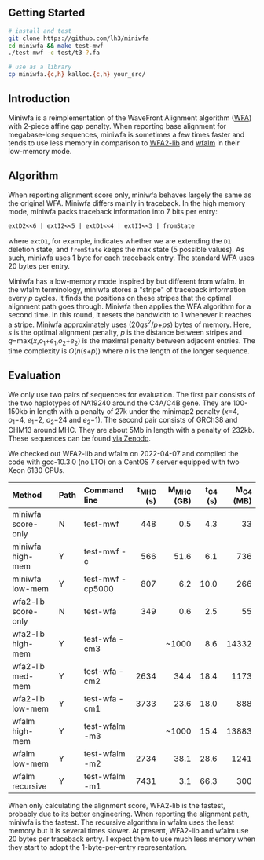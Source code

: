 ## Getting Started
```sh
# install and test
git clone https://github.com/lh3/miniwfa
cd miniwfa && make test-mwf
./test-mwf -c test/t3-?.fa

# use as a library
cp miniwfa.{c,h} kalloc.{c,h} your_src/
```

## Introduction

Miniwfa is a reimplementation of the WaveFront Alignment algorithm
([WFA][wfa-pub]) with 2-piece affine gap penalty. When reporting base alignment
for megabase-long sequences, miniwfa is sometimes a few times faster and tends
to use less memory in comparison to [WFA2-lib][wfa] and [wfalm][wfalm] in their
low-memory mode.

## Algorithm

When reporting alignment score only, miniwfa behaves largely the same as the
original WFA. Miniwfa differs mainly in traceback. In the high memory mode,
miniwfa packs traceback information into 7 bits per entry:
```txt
extD2<<6 | extI2<<5 | extD1<<4 | extI1<<3 | fromState
```
where `extD1`, for example, indicates whether we are extending the `D1`
deletion state, and `fromState` keeps the max state (5 possible values).
As such, miniwfa uses 1 byte for each traceback entry. The standard WFA uses 20
bytes per entry.

Miniwfa has a low-memory mode inspired by but different from wfalm. In the
wfalm terminology, miniwfa stores a "stripe" of traceback information every *p*
cycles. It finds the positions on these stripes that the optimal alignment path
goes through. Miniwfa then applies the WFA algorithm for a second time. In this
round, it resets the bandwidth to 1 whenever it reaches a stripe. Miniwfa
approximately uses (20*qs*<sup>2</sup>/*p*+*ps*) bytes of memory. Here, *s* is
the optimal alignment penalty, *p* is the distance between stripes and
*q*=max(*x*,*o*<sub>1</sub>+*e*<sub>1</sub>,*o*<sub>2</sub>+*e*<sub>2</sub>)
is the maximal penalty between adjacent entries. The time complexity is
*O*(*n*(*s*+*p*)) where *n* is the length of the longer sequence.

## Evaluation

We only use two pairs of sequences for evaluation. The first pair consists of
the two haplotypes of NA19240 around the C4A/C4B gene. They are 100-150kb in
length with a penalty of 27k under the minimap2 penalty (*x*=4,
*o*<sub>1</sub>=4, *e*<sub>1</sub>=2, *o*<sub>2</sub>=24 and
*e*<sub>2</sub>=1).  The second pair consists of GRCh38 and CHM13 around MHC.
They are about 5Mb in length with a penalty of 232kb.  These sequences can be
found [via Zenodo][seq-zenodo].

We checked out WFA2-lib and wfalm on 2022-04-07 and compiled the code with
gcc-10.3.0 (no LTO) on a CentOS 7 server equipped with two Xeon 6130 CPUs.

|Method             |Path|Command line    |t<sub>MHC</sub> (s)|M<sub>MHC</sub> (GB)|t<sub>C4</sub> (s)|M<sub>C4</sub> (MB)|
|:------------------|:---|:---------------|------------------:|-------------------:|-----------------:|------------------:|
|miniwfa score-only |N   |test-mwf        |448   |0.5    |4.3   |33   |
|miniwfa high-mem   |Y   |test-mwf -c     |566   |51.6   |6.1   |736  |
|miniwfa low-mem    |Y   |test-mwf -cp5000|807   |6.2    |10.0  |266  |
|wfa2-lib score-only|N   |test-wfa        |349   |0.6    |2.5   |55   |
|wfa2-lib high-mem  |Y   |test-wfa -cm3   |      |~1000  |8.6   |14332|
|wfa2-lib med-mem   |Y   |test-wfa -cm2   |2634  |34.4   |18.4  |1173 |
|wfa2-lib low-mem   |Y   |test-wfa -cm1   |3733  |23.6   |18.0  |888  |
|wfalm high-mem     |Y   |test-wfalm -m3  |      |~1000  |15.4  |13883
|wfalm low-mem      |Y   |test-wfalm -m2  |2734  |38.1   |28.6  |1241 |
|wfalm recursive    |Y   |test-wfalm -m1  |7431  |3.1    |66.3  |300  |

When only calculating the alignment score, WFA2-lib is the fastest, probably
due to its better engineering. When reporting the alignment path, miniwfa is
the fastest. The recursive algorithm in wfalm uses the least memory but it is
several times slower. At present, WFA2-lib and wfalm use 20 bytes per traceback
entry. I expect them to use much less memory when they start to adopt the
1-byte-per-entry representation.

[wfa-pub]: https://pubmed.ncbi.nlm.nih.gov/32915952/
[wfa]: https://github.com/smarco/WFA2-lib
[wfalm]: https://github.com/jeizenga/wfalm
[seq-zenodo]: https://zenodo.org/record/6056061
